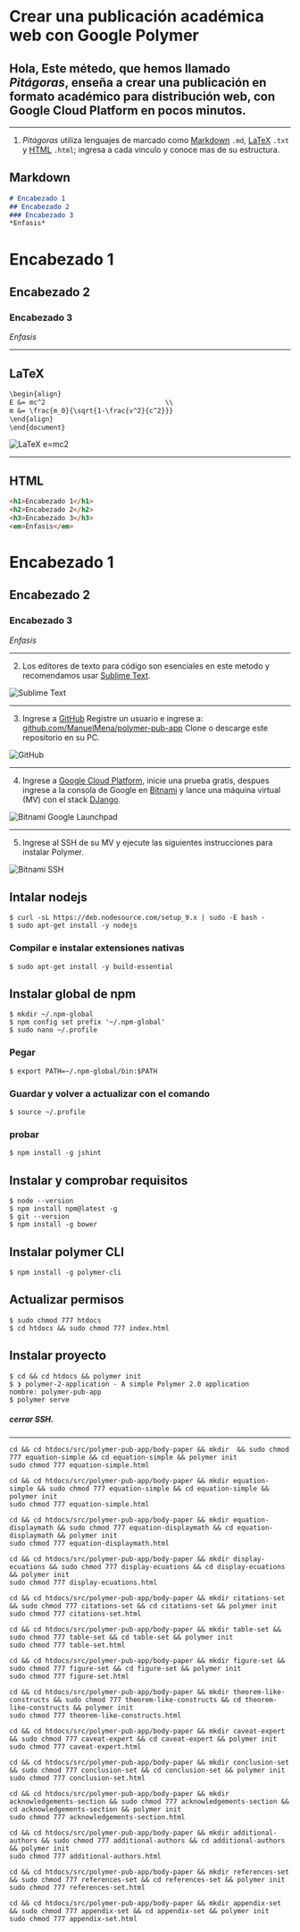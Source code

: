 # Crear una publicación académica web con Google Polymer

Hola, Este métedo, que hemos llamado *Pitágoras*, enseña a crear una publicación en formato académico para distribución web, con Google Cloud Platform en pocos minutos.
------
----------
1. *Pitágoras* utiliza lenguajes de marcado como [Markdown](https://es.wikipedia.org/wiki/Markdown) ```.md```, [LaTeX](https://es.wikipedia.org/wiki/LaTeX) ```.txt``` y [HTML](https://es.wikipedia.org/wiki/HTML) ```.html```; ingresa a cada vinculo y conoce mas de su estructura.

Markdown
---
```md
# Encabezado 1
## Encabezado 2
### Encabezado 3
*Enfasis*
```
# Encabezado 1
## Encabezado 2
### Encabezado 3
*Enfasis*

---------
LaTeX
---
```txt
\begin{align}
E &= mc^2                              \\
m &= \frac{m_0}{\sqrt{1-\frac{v^2}{c^2}}}
\end{align}
\end{document}
```
![LaTeX e=mc2](https://storage.googleapis.com/panaceaapp/emclatex.png)

---------
HTML
---
```md
<h1>Encabezado 1</h1>
<h2>Encabezado 2</h2>
<h3>Encabezado 3</h3>
<em>Enfasis</em>
```
# Encabezado 1
## Encabezado 2
### Encabezado 3
*Enfasis*

---

2. Los editores de texto para código son esenciales en este metodo y recomendamos usar [Sublime Text](https://www.sublimetext.com/).

![Sublime Text](https://storage.googleapis.com/panaceaapp/sublimepolymer.png)

---

3. Ingrese a [GitHub](https://github.com) Registre un usuario e ingrese a: [github.com/ManuelMena/polymer-pub-app](https://github.com/ManuelMena/polymer-pub-app) Clone o descarge este repositorio en su PC.

![GitHub](https://storage.googleapis.com/panaceaapp/githubpub.png)

---

4. Ingrese a [Google Cloud Platform](https://cloud.google.com/), inicie una prueba gratis, despues ingrese a la consola de Google en [Bitnami](https://bitnami.com/) y lance una máquina virtual (MV) con el stack [DJango](https://bitnami.com/stack/django).

![Bitnami Google Launchpad](https://storage.googleapis.com/panaceaapp/bitnamigooglelaunchpad.png)

---

5. Ingrese al SSH de su MV y ejecute las siguientes instrucciones para instalar Polymer.

![Bitnami SSH](https://storage.googleapis.com/panaceaapp/bitnamissh.png)

## Intalar nodejs
```linux
$ curl -sL https://deb.nodesource.com/setup_9.x | sudo -E bash -
$ sudo apt-get install -y nodejs
```
### Compilar e instalar extensiones nativas
```linux 
$ sudo apt-get install -y build-essential
```
## Instalar global de npm 
```linnux
$ mkdir ~/.npm-global
$ npm config set prefix '~/.npm-global'
$ sudo nano ~/.profile
```
### Pegar
```linux
$ export PATH=~/.npm-global/bin:$PATH
```
### Guardar y volver a actualizar con el comando
```linux
$ source ~/.profile
```
### probar
```linux
$ npm install -g jshint
```
## Instalar y comprobar requisitos
```linux
$ node --version
$ npm install npm@latest -g
$ git --version
$ npm install -g bower
```
## Instalar polymer CLI
```linux
$ npm install -g polymer-cli
```
## Actualizar permisos
```linux
$ sudo chmod 777 htdocs
$ cd htdocs && sudo chmod 777 index.html
```
## Instalar proyecto
```linux
$ cd && cd htdocs && polymer init
$ ❯ polymer-2-application - A simple Polymer 2.0 application
nombre: polymer-pub-app
$ polymer serve
```
##### cerrar SSH.

---
```
cd && cd htdocs/src/polymer-pub-app/body-paper && mkdir  && sudo chmod 777 equation-simple && cd equation-simple && polymer init 
sudo chmod 777 equation-simple.html 

cd && cd htdocs/src/polymer-pub-app/body-paper && mkdir equation-simple && sudo chmod 777 equation-simple && cd equation-simple && polymer init
sudo chmod 777 equation-simple.html

cd && cd htdocs/src/polymer-pub-app/body-paper && mkdir equation-displaymath && sudo chmod 777 equation-displaymath && cd equation-displaymath && polymer init
sudo chmod 777 equation-displaymath.html

cd && cd htdocs/src/polymer-pub-app/body-paper && mkdir display-ecuations && sudo chmod 777 display-ecuations && cd display-ecuations && polymer init
sudo chmod 777 display-ecuations.html

cd && cd htdocs/src/polymer-pub-app/body-paper && mkdir citations-set && sudo chmod 777 citations-set && cd citations-set && polymer init
sudo chmod 777 citations-set.html

cd && cd htdocs/src/polymer-pub-app/body-paper && mkdir table-set && sudo chmod 777 table-set && cd table-set && polymer init
sudo chmod 777 table-set.html

cd && cd htdocs/src/polymer-pub-app/body-paper && mkdir figure-set && sudo chmod 777 figure-set && cd figure-set && polymer init
sudo chmod 777 figure-set.html

cd && cd htdocs/src/polymer-pub-app/body-paper && mkdir theorem-like-constructs && sudo chmod 777 theorem-like-constructs && cd theorem-like-constructs && polymer init
sudo chmod 777 theorem-like-constructs.html

cd && cd htdocs/src/polymer-pub-app/body-paper && mkdir caveat-expert && sudo chmod 777 caveat-expert && cd caveat-expert && polymer init
sudo chmod 777 caveat-expert.html

cd && cd htdocs/src/polymer-pub-app/body-paper && mkdir conclusion-set && sudo chmod 777 conclusion-set && cd conclusion-set && polymer init
sudo chmod 777 conclusion-set.html

cd && cd htdocs/src/polymer-pub-app/body-paper && mkdir acknowledgements-section && sudo chmod 777 acknowledgements-section && cd acknowledgements-section && polymer init
sudo chmod 777 acknowledgements-section.html

cd && cd htdocs/src/polymer-pub-app/body-paper && mkdir additional-authors && sudo chmod 777 additional-authors && cd additional-authors && polymer init
sudo chmod 777 additional-authors.html

cd && cd htdocs/src/polymer-pub-app/body-paper && mkdir references-set && sudo chmod 777 references-set && cd references-set && polymer init
sudo chmod 777 references-set.html

cd && cd htdocs/src/polymer-pub-app/body-paper && mkdir appendix-set && sudo chmod 777 appendix-set && cd appendix-set && polymer init
sudo chmod 777 appendix-set.html
```


